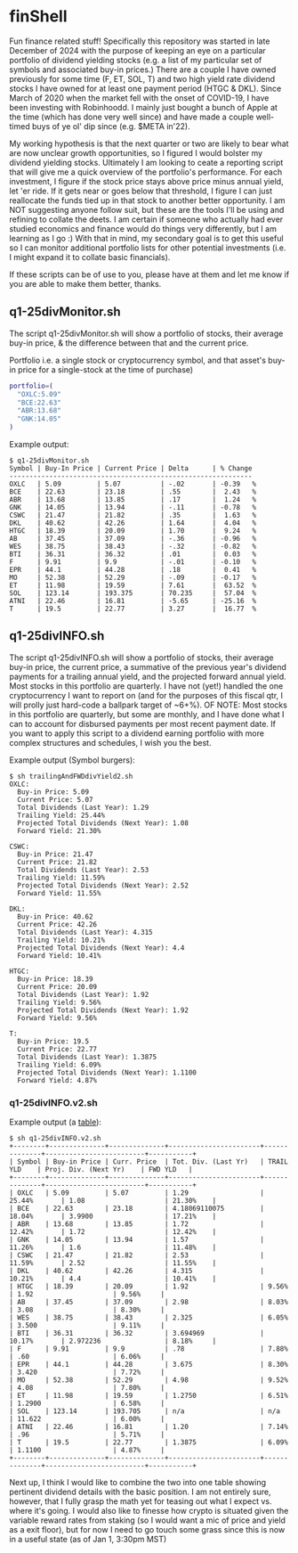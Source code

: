 # finShell
  Fun finance related stuff!  Specifically this repository was started in late December of 2024 with the purpose of keeping an eye on a particular portfolio of dividend yielding stocks (e.g. a list of my particular set of symbols and associated buy-in prices.)  There are a couple I have owned previously for some time (F, ET, SOL, T) and two high yield rate dividend stocks I have owned for at least one payment period (HTGC & DKL).  Since March of 2020 when the market fell with the onset of COVID-19, I have been investing with Robinhoodd.  I mainly just bought a bunch of Apple at the time (which has done very well since) and have made a couple well-timed buys of ye ol' dip since (e.g. $META in'22).

  My working hypothesis is that the next quarter or two are likely to bear what are now unclear growth opportunities, so I figured I would bolster my dividend yielding stocks.  Ultimately I am looking to ceate a reporting script that will give me a quick overview of the portfolio's performance.  For each investment, I figure if the stock price stays above price minus annual yield, let 'er ride.  If it gets near or goes below that threshold, I figure I can just reallocate the funds tied up in that stock to another better opportunity.  I am NOT suggesting anyone follow suit, but these are the tools I'll be using and refining to collate the deets.  I am certain if someone who actually had ever studied economics and finance would do things very differently, but I am learning as I go :)  With that in mind, my secondary goal is to get this useful so I can monitor additional portfolio lists for other potential investments (i.e. I might expand it to collate basic financials).

  If these scripts can be of use to you, please have at them and let me know if you are able to make them better, thanks.

## q1-25divMonitor.sh
The script q1-25divMonitor.sh will show a portfolio of stocks, their average buy-in price, & the difference between that and the current price.

Portfolio i.e. a single stock or cryptocurrency symbol, and that asset's buy-in price for a single-stock at the time of purchase)

```sh
portfolio=(
  "OXLC:5.09"
  "BCE:22.63"
  "ABR:13.68"
  "GNK:14.05"
)
```

Example output:
```term
$ q1-25divMonitor.sh
Symbol | Buy-In Price | Current Price | Delta      | % Change
-------------------------------------------------------------
OXLC   | 5.09         | 5.07          | -.02       | -0.39   %
BCE    | 22.63        | 23.18         | .55        |  2.43   %
ABR    | 13.68        | 13.85         | .17        |  1.24   %
GNK    | 14.05        | 13.94         | -.11       | -0.78   %
CSWC   | 21.47        | 21.82         | .35        |  1.63   %
DKL    | 40.62        | 42.26         | 1.64       |  4.04   %
HTGC   | 18.39        | 20.09         | 1.70       |  9.24   %
AB     | 37.45        | 37.09         | -.36       | -0.96   %
WES    | 38.75        | 38.43         | -.32       | -0.82   %
BTI    | 36.31        | 36.32         | .01        |  0.03   %
F      | 9.91         | 9.9           | -.01       | -0.10   %
EPR    | 44.1         | 44.28         | .18        |  0.41   %
MO     | 52.38        | 52.29         | -.09       | -0.17   %
ET     | 11.98        | 19.59         | 7.61       |  63.52  %
SOL    | 123.14       | 193.375       | 70.235     |  57.04  %
ATNI   | 22.46        | 16.81         | -5.65      | -25.16  %
T      | 19.5         | 22.77         | 3.27       |  16.77  %
```

## q1-25divINFO.sh
  The script q1-25divINFO.sh will show a portfolio of stocks, their average buy-in price, the current price, a summative of the previous year's dividend payments for a trailing annual yield, and the projected forward annual yield.  Most stocks in this portfolio are quarterly.  I have not (yet!) handled the one cryptocurrency I want to report on (and for the purposes of this fiscal qtr, I will prolly just hard-code a ballpark target of ~6+%).  OF NOTE: Most stocks in this portfolio are quarterly, but some are monthly, and I have done what I can to account for disbursed payments per most recent payment date.  If you want to apply this script to a dividend earning portfolio with more complex structures and schedules, I wish you the best.

Example output (Symbol burgers):
```term
$ sh trailingAndFWDdivYield2.sh
OXLC:
  Buy-in Price: 5.09
  Current Price: 5.07
  Total Dividends (Last Year): 1.29
  Trailing Yield: 25.44%
  Projected Total Dividends (Next Year): 1.08
  Forward Yield: 21.30%

CSWC:
  Buy-in Price: 21.47
  Current Price: 21.82
  Total Dividends (Last Year): 2.53
  Trailing Yield: 11.59%
  Projected Total Dividends (Next Year): 2.52
  Forward Yield: 11.55%

DKL:
  Buy-in Price: 40.62
  Current Price: 42.26
  Total Dividends (Last Year): 4.315
  Trailing Yield: 10.21%
  Projected Total Dividends (Next Year): 4.4
  Forward Yield: 10.41%

HTGC:
  Buy-in Price: 18.39
  Current Price: 20.09
  Total Dividends (Last Year): 1.92
  Trailing Yield: 9.56%
  Projected Total Dividends (Next Year): 1.92
  Forward Yield: 9.56%

T:
  Buy-in Price: 19.5
  Current Price: 22.77
  Total Dividends (Last Year): 1.3875
  Trailing Yield: 6.09%
  Projected Total Dividends (Next Year): 1.1100
  Forward Yield: 4.87%
```

### q1-25divINFO.v2.sh
Example output (a [table](https://youtu.be/dWOGbu5BcT0)):
```term
$ sh q1-25divINFO.v2.sh
+--------+--------------+--------------+-----------------------+--------------+-------------------------+-----------+
| Symbol | Buy-in Price | Curr. Price  | Tot. Div. (Last Yr)   | TRAIL YLD    | Proj. Div. (Next Yr)    | FWD YLD   |
+--------+--------------+--------------+-----------------------+--------------+-------------------------+-----------+
| OXLC   | 5.09         | 5.07         | 1.29                  | 25.44%       | 1.08                    | 21.30%    |
| BCE    | 22.63        | 23.18        | 4.18069110075         | 18.04%       | 3.9900                  | 17.21%    |
| ABR    | 13.68        | 13.85        | 1.72                  | 12.42%       | 1.72                    | 12.42%    |
| GNK    | 14.05        | 13.94        | 1.57                  | 11.26%       | 1.6                     | 11.48%    |
| CSWC   | 21.47        | 21.82        | 2.53                  | 11.59%       | 2.52                    | 11.55%    |
| DKL    | 40.62        | 42.26        | 4.315                 | 10.21%       | 4.4                     | 10.41%    |
| HTGC   | 18.39        | 20.09        | 1.92                  | 9.56%        | 1.92                    | 9.56%     |
| AB     | 37.45        | 37.09        | 2.98                  | 8.03%        | 3.08                    | 8.30%     |
| WES    | 38.75        | 38.43        | 2.325                 | 6.05%        | 3.500                   | 9.11%     |
| BTI    | 36.31        | 36.32        | 3.694969              | 10.17%       | 2.972236                | 8.18%     |
| F      | 9.91         | 9.9          | .78                   | 7.88%        | .60                     | 6.06%     |
| EPR    | 44.1         | 44.28        | 3.675                 | 8.30%        | 3.420                   | 7.72%     |
| MO     | 52.38        | 52.29        | 4.98                  | 9.52%        | 4.08                    | 7.80%     |
| ET     | 11.98        | 19.59        | 1.2750                | 6.51%        | 1.2900                  | 6.58%     |
| SOL    | 123.14       | 193.705      | n/a                   | n/a          | 11.622                  | 6.00%     |
| ATNI   | 22.46        | 16.81        | 1.20                  | 7.14%        | .96                     | 5.71%     |
| T      | 19.5         | 22.77        | 1.3875                | 6.09%        | 1.1100                  | 4.87%     |
+--------+--------------+--------------+-----------------------+--------------+-------------------------+-----------+
```

Next up, I think I would like to combine the two into one table showing pertinent dividend details with the basic position.  I am not entirely sure, however, that I fully grasp the math yet for teasing out what I expect vs. where it's going.  I would also like to finesse how crypto is situated given the variable reward rates from staking (so I would want a mic of price and yield as a exit floor), but for now I need to go touch some grass since this is now in a useful state (as of Jan 1, 3:30pm MST)
